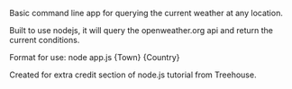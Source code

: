 Basic command line app for querying the current weather at any location.

Built to use nodejs, it will query the openweather.org api and return the current conditions.

Format for use: node app.js {Town} {Country}

Created for extra credit section of node.js tutorial from Treehouse.
